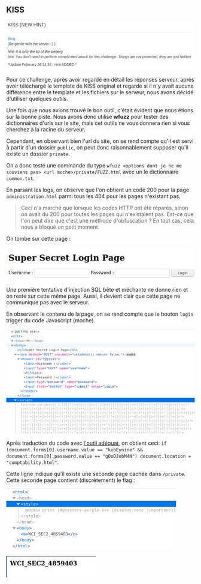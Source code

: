 ## KISS

![statement](challenge.png)

Pour ce challenge, après avoir regardé en détail les réponses serveur, après avoir téléchargé le template de KISS original et regardé si il n'y avait aucune différence entre le template et les fichiers sur le serveur, nous avons décidé d'utiliser quelques outils.

Une fois que nous avions trouvé le bon outil, c'était évident que nous étions sur la bonne piste. Nous avons donc utilisé **wfuzz** pour tester des dictionnaires d'urls sur le site, mais cet outils ne vous donnera rien si vous cherchez à la racine du serveur.

Cependant, en observant bien l'url du site, on se rend compte qu'il est servi à partir d'un dossier `public`, on peut donc raisonnablement supposer qu'il existe un dossier `private`.

On a donc testé une commande du type `wfuzz <options dont je ne me souviens pas> <url moche>/private/FUZZ.html` avec un le dictionnaire `common.txt`.

En parsant les logs, on observe que l'on obtient un code 200 pour la page `administration.html` parmi tous les 404 pour les pages n'existant pas.
> Ceci n'a marché que lorsque les codes HTTP ont été réparés, sinon on avait du 200 pour toutes les pages qui n'existaient pas. Est-ce que l'on peut dire que c'est une méthode d'obfuscation ? En tout cas, cela nous a bloqué un petit moment.

On tombe sur cette page : 

![admin](admin.png)

Une première tentative d'injection SQL bête et méchante ne donne rien et on reste sur cette même page. Aussi, il devient clair que cette page ne communique pas avec le serveur.

En observant le contenu de la page, on se rend compte que le bouton `login` trigger du code Javascript (moche).

![content](content.png)

Après traduction du code avec [l'outil adéquat](http://codertab.com/jsunfuck), on obtient ceci: `if (document.forms[0].username.value == "kubEynine" && document.forms[0].password.value == "gOoDJobM4N") document.location = "comptability.html"`.

Cette ligne indique qu'il existe une seconde page cachée dans `/private`. Cette seconde page contient (discrètement) le flag :

![flag_page](flag_page.png)

![flag](flag.png)



